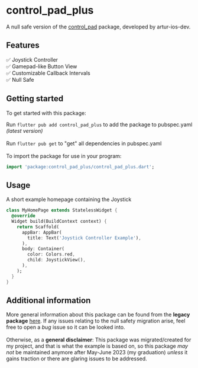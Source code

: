 <!--
This README describes the package. If you publish this package to pub.dev,
this README's contents appear on the landing page for your package.

For information about how to write a good package README, see the guide for
[writing package pages](https://dart.dev/guides/libraries/writing-package-pages).

For general information about developing packages, see the Dart guide for
[creating packages](https://dart.dev/guides/libraries/create-library-packages)
and the Flutter guide for
[developing packages and plugins](https://flutter.dev/developing-packages).
-->

# control_pad_plus

A null safe version of the [control_pad](https://github.com/artur-ios-dev/flutter_control_pad) package, developed by artur-ios-dev.

## Features

✅ Joystick Controller <br>
✅ Gamepad-like Button View <br>
✅ Customizable Callback Intervals <br>
✅ Null Safe <br>


## Getting started

To get started with this package:

Run ```flutter pub add control_pad_plus``` to add the package to pubspec.yaml _(latest version)_ <br><br>
Run ```flutter pub get``` to "get" all dependencies in pubspec.yaml <br><br>
To import the package for use in your program:
```dart
import 'package:control_pad_plus/control_pad_plus.dart';
```

## Usage

A short example homepage containing the Joystick

```dart
class MyHomePage extends StatelessWidget {
  @override
  Widget build(BuildContext context) {
    return Scaffold(
      appBar: AppBar(
        title: Text('Joystick Controller Example'),
      ),
      body: Container(
        color: Colors.red,
        child: JoystickView(),
      ),
    );
  }
}
```



## Additional information

More general information about this package can be found from the __legacy package__ [here](https://pub.dev/packages/control_pad/versions). If any issues relating to the null safety migration arise, feel free to open a _bug_ issue so it can be looked into. <br><br>
Otherwise, as a __general disclaimer__: This package was migrated/created for my project, and that is what the example is based on, so this package _may not_ be maintained anymore after May-June 2023 (my graduation) _unless_ it gains traction or there are glaring issues to be addressed.
